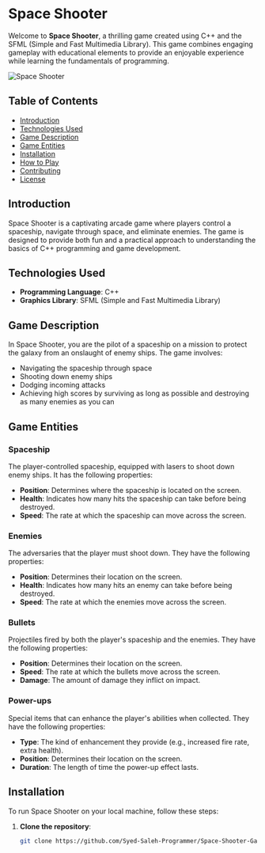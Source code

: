 # Space Shooter

Welcome to **Space Shooter**, a thrilling game created using C++ and the SFML (Simple and Fast Multimedia Library). This game combines engaging gameplay with educational elements to provide an enjoyable experience while learning the fundamentals of programming.

![Space Shooter](https://play-lh.googleusercontent.com/VsJBTv7Ta15_SDZbxM0C-GGHhYYx2e1brTFYUx8vDafNCzJrv3mRK2iX2oX8mxb3hgU)

## Table of Contents

- [Introduction](#introduction)
- [Technologies Used](#technologies-used)
- [Game Description](#game-description)
- [Game Entities](#game-entities)
- [Installation](#installation)
- [How to Play](#how-to-play)
- [Contributing](#contributing)
- [License](#license)

## Introduction

Space Shooter is a captivating arcade game where players control a spaceship, navigate through space, and eliminate enemies. The game is designed to provide both fun and a practical approach to understanding the basics of C++ programming and game development.

## Technologies Used

- **Programming Language**: C++
- **Graphics Library**: SFML (Simple and Fast Multimedia Library)

## Game Description

In Space Shooter, you are the pilot of a spaceship on a mission to protect the galaxy from an onslaught of enemy ships. The game involves:

- Navigating the spaceship through space
- Shooting down enemy ships
- Dodging incoming attacks
- Achieving high scores by surviving as long as possible and destroying as many enemies as you can

## Game Entities

### Spaceship

The player-controlled spaceship, equipped with lasers to shoot down enemy ships. It has the following properties:
- **Position**: Determines where the spaceship is located on the screen.
- **Health**: Indicates how many hits the spaceship can take before being destroyed.
- **Speed**: The rate at which the spaceship can move across the screen.

### Enemies

The adversaries that the player must shoot down. They have the following properties:
- **Position**: Determines their location on the screen.
- **Health**: Indicates how many hits an enemy can take before being destroyed.
- **Speed**: The rate at which the enemies move across the screen.

### Bullets

Projectiles fired by both the player's spaceship and the enemies. They have the following properties:
- **Position**: Determines their location on the screen.
- **Speed**: The rate at which the bullets move across the screen.
- **Damage**: The amount of damage they inflict on impact.

### Power-ups

Special items that can enhance the player's abilities when collected. They have the following properties:
- **Type**: The kind of enhancement they provide (e.g., increased fire rate, extra health).
- **Position**: Determines their location on the screen.
- **Duration**: The length of time the power-up effect lasts.

## Installation

To run Space Shooter on your local machine, follow these steps:

1. **Clone the repository**:
   ```bash
   git clone https://github.com/Syed-Saleh-Programmer/Space-Shooter-Game-using-C-Plus-Plus.git
